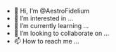 - 👋 Hi, I’m @AestroFidelium
- 👀 I’m interested in ...
- 🌱 I’m currently learning ...
- 💞️ I’m looking to collaborate on ...
- 📫 How to reach me ...

<!---
AestroFidelium/AestroFidelium is a ✨ special ✨ repository because its `README.md` (this file) appears on your GitHub profile.
You can click the Preview link to take a look at your changes.
--->
